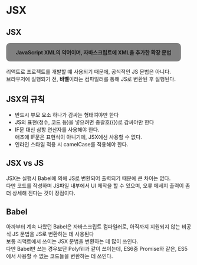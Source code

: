 <h1>JSX</h1>

<h2>JSX</h2>
<div>
  <h4 style="margin: 0; padding: 10px; background: gray; border-radius: 10px; width: 90%; height: 30px;display: flex; justify-content: center; align-items: center;">
  <b>JavaScript XML의 약어이며, 자바스크립트에 XML을 추가한 확장 문법</b></h4> <br />
  리액트로 프로젝트를 개발할 떄 사용되기 때문에, 공식적인 JS 문법은 아니다. <br />
  브라우저에 실행되기 전, <b>바벨</b>이라는 컴파일러를 통해 JS로 변환된 후 실행된다.
</div>

<h2>JSX의 규칙</h2>
<div>
  <ul>
    <li>반드시 부모 요소 하나가 감싸는 형태여야만 한다</li>
    <li>JS의 표현(정수, 코드 등)을 넣으려면 중괄호({})로 감싸야만 한다</li>
    <li>IF문 대신 삼항 연산자를 사용해야 한다. <br /> 
    애초에 IF문은 표현식이 아니기에, JSX에선 사용할 수 없다.</li>
    <li>인라인 스타일 적용 시 camelCase를 적용해야 한다.</li>
</div>

<h2>JSX vs JS</h2>
<div>
  JSX는 실행시 Babel에 의해 JS로 변환되어 출력되기 때문에 큰 차이는 없다. <br />
  다만 코드를 작성하며 JS파일 내부에서 UI 제작을 할 수 있으며, 오류 메세지 출력이 좀 더 상세해 진다는 것이 장점이다.
</div>

<h2>Babel</h2>
<div>
  아까부터 계속 나왔던 Babel은 자바스크립트 컴파일러로, 아직까지 지원되지 않는 비공식 JS 문법을 JS로 변환하는 데 사용된다 <br />
  보통 리액트에서 쓰이는 JSX 문법을 변환하는 데 많이 쓰인다. <br />
  다만 Babel만 쓰는 경우보단 Polyfill과 같이 쓰이는데, ES6중 Promise와 같은, ES5에서 사용할 수 없는 코드들을 변환하는 데 쓰인다.
</div>